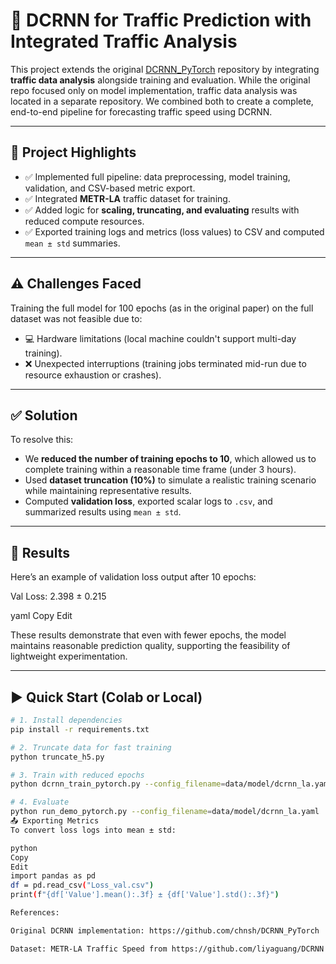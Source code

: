 
# 🚦 DCRNN for Traffic Prediction with Integrated Traffic Analysis

This project extends the original [DCRNN_PyTorch](https://github.com/chnsh/DCRNN_PyTorch) repository by integrating **traffic data analysis** alongside training and evaluation. While the original repo focused only on model implementation, traffic data analysis was located in a separate repository. We combined both to create a complete, end-to-end pipeline for forecasting traffic speed using DCRNN.

---

## 📍 Project Highlights

- ✅ Implemented full pipeline: data preprocessing, model training, validation, and CSV-based metric export.
- ✅ Integrated **METR-LA** traffic dataset for training.
- ✅ Added logic for **scaling, truncating, and evaluating** results with reduced compute resources.
- ✅ Exported training logs and metrics (loss values) to CSV and computed `mean ± std` summaries.

---

## ⚠️ Challenges Faced

Training the full model for 100 epochs (as in the original paper) on the full dataset was not feasible due to:

- 💻 Hardware limitations (local machine couldn't support multi-day training).
- ❌ Unexpected interruptions (training jobs terminated mid-run due to resource exhaustion or crashes).

---

## ✅ Solution

To resolve this:

- We **reduced the number of training epochs to 10**, which allowed us to complete training within a reasonable time frame (under 3 hours).
- Used **dataset truncation (10%)** to simulate a realistic training scenario while maintaining representative results.
- Computed **validation loss**, exported scalar logs to `.csv`, and summarized results using `mean ± std`.

---

## 🏁 Results

Here’s an example of validation loss output after 10 epochs:

Val Loss: 2.398 ± 0.215

yaml
Copy
Edit

These results demonstrate that even with fewer epochs, the model maintains reasonable prediction quality, supporting the feasibility of lightweight experimentation.

---

## ▶️ Quick Start (Colab or Local)

```bash
# 1. Install dependencies
pip install -r requirements.txt

# 2. Truncate data for fast training
python truncate_h5.py

# 3. Train with reduced epochs
python dcrnn_train_pytorch.py --config_filename=data/model/dcrnn_la.yaml

# 4. Evaluate
python run_demo_pytorch.py --config_filename=data/model/dcrnn_la.yaml
📤 Exporting Metrics
To convert loss logs into mean ± std:

python
Copy
Edit
import pandas as pd
df = pd.read_csv("Loss_val.csv")
print(f"{df['Value'].mean():.3f} ± {df['Value'].std():.3f}")

References:

Original DCRNN implementation: https://github.com/chnsh/DCRNN_PyTorch

Dataset: METR-LA Traffic Speed from https://github.com/liyaguang/DCRNN

